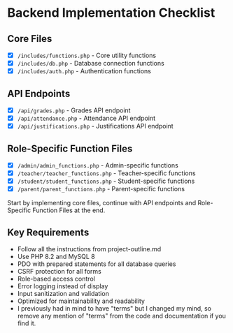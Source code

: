# Backend Implementation Checklist

## Core Files

- [x] `/includes/functions.php` - Core utility functions
- [x] `/includes/db.php` - Database connection functions
- [x] `/includes/auth.php` - Authentication functions

## API Endpoints

- [x] `/api/grades.php` - Grades API endpoint
- [x] `/api/attendance.php` - Attendance API endpoint
- [x] `/api/justifications.php` - Justifications API endpoint

## Role-Specific Function Files

- [x] `/admin/admin_functions.php` - Admin-specific functions
- [x] `/teacher/teacher_functions.php` - Teacher-specific functions
- [x] `/student/student_functions.php` - Student-specific functions
- [x] `/parent/parent_functions.php` - Parent-specific functions

Start by implementing core files, continue with API endpoints and Role-Specific Function Files at the end.

## Key Requirements

- Follow all the instructions from project-outline.md
- Use PHP 8.2 and MySQL 8
- PDO with prepared statements for all database queries
- CSRF protection for all forms
- Role-based access control
- Error logging instead of display
- Input sanitization and validation
- Optimized for maintainability and readability
- I previously had in mind to have "terms" but I changed my mind, so remove any mention of "terms" from the code and
  documentation if you find it.
